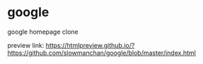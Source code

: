 # google
google homepage clone

preview link:
https://htmlpreview.github.io/?https://github.com/slowmanchan/google/blob/master/index.html
